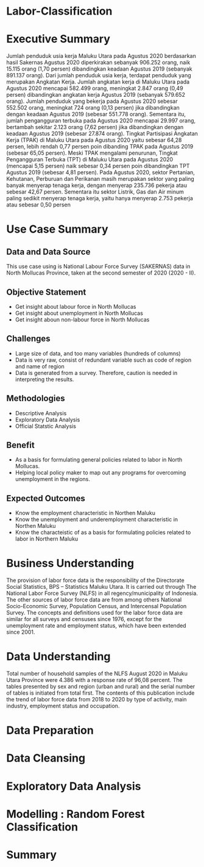 # Labor-Classification

# Executive Summary 
Jumlah penduduk usia kerja Maluku Utara pada Agustus 2020 berdasarkan hasil Sakernas Agustus 2020 diperkirakan sebanyak
906.252 orang, naik 15.115 orang (1,70 persen) dibandingkan keadaan Agustus 2019 (sebanyak 891.137 orang). Dari jumlah penduduk usia
kerja, terdapat penduduk yang merupakan Angkatan Kerja. Jumlah angkatan kerja di Maluku Utara pada Agustus 2020 mencapai 582.499
orang, meningkat 2.847 orang (0,49 persen) dibandingkan angkatan kerja Agustus 2019 (sebanyak 579.652 orang).
Jumlah penduduk yang bekerja pada Agustus 2020 sebesar 552.502 orang, meningkat 724 orang (0,13 persen) jika dibandingkan
dengan keadaan Agustus 2019 (sebesar 551.778 orang). Sementara itu, jumlah pengangguran terbuka pada Agustus 2020 mencapai 29.997
orang, bertambah sekitar 2.123 orang (7,62 persen) jika dibandingkan dengan keadaan Agustus 2019 (sebesar 27.874 orang).
Tingkat Partisipasi Angkatan Kerja (TPAK) di Maluku Utara pada Agustus 2020 yaitu sebesar 64,28 persen, lebih rendah 0,77 persen
poin dibanding TPAK pada Agustus 2019 (sebesar 65,05 persen). Meski TPAK mengalami penurunan, Tingkat Pengangguran Terbuka (TPT) di
Maluku Utara pada Agustus 2020 (mencapai 5,15 persen) naik sebesar 0,34 persen poin dibandingkan TPT Agustus 2019 (sebesar 4,81
persen).
Pada Agustus 2020, sektor Pertanian, Kehutanan, Perburuan dan Perikanan masih merupakan sektor yang paling banyak menyerap
tenaga kerja, dengan menyerap 235.736 pekerja atau sebesar 42,67 persen. Sementara itu sektor Listrik, Gas dan Air minum paling sedikit
menyerap tenaga kerja, yaitu hanya menyerap 2.753 pekerja atau sebesar 0,50 persen

# Use Case Summary

## Data and Data Source
This use case using is National Labour Force Survey (SAKERNAS) data in North Mollucas Province, taken at the second semester of 2020 (2020 - II).

## Objective Statement
- Get insight about labour force in North Mollucas
- Get insight about unemployment in North Mollucas
- Get insight aboun non-labour force in North Mollucas

## Challenges
- Large size of data, and too many variables (hundreds of columns)
- Data is very raw, consist of redundant variable such as code of region and name of region
- Data is generated from a survey. Therefore, caution is needed in interpreting the results.

## Methodologies
- Descriptive Analysis
- Exploratory Data Analysis
- Official Statstic Analysis

## Benefit
- As a basis for formulating general policies related to labor in North Mollucas.
- Helping local policy maker to map out any programs for overcoming unemployment in the regions.

## Expected Outcomes
- Know the employment characteristic in Northen Maluku
- Know the unemployment and underemployment characteristic in Northen Maluku
- Know the characteistic of as a basis for formulating policies related to labor in Northern Maluku


# Business Understanding
The provision of labor force data is the responsibility of the Directorate Social Statistics, BPS – Statistics Maluku Utara. It is carried out
through The National Labor Force Survey (NLFS) in all regency/municipality of Indonesia. The other sources of labor force data are from among
others National Socio-Economic Survey, Population Census, and Intercensal Population Survey. The concepts and definitions used for the labor
force data are similar for all surveys and censuses since 1976, except for the unemployment rate and employment status, which have been
extended since 2001.

# Data Understanding
Total number of household samples of the NLFS August 2020 in Maluku Utara Province were 4.386 with a response rate of 96,08
percent. The tables presented by sex and region (urban and rural) and the serial number of tables is initiated from total first. The contents of this
publication include the trend of labor force data from 2018 to 2020 by type of activity, main industry, employment status and occupation.

# Data Preparation

# Data Cleansing

# Exploratory Data Analysis

# Modelling : Random Forest Classification

# Summary

